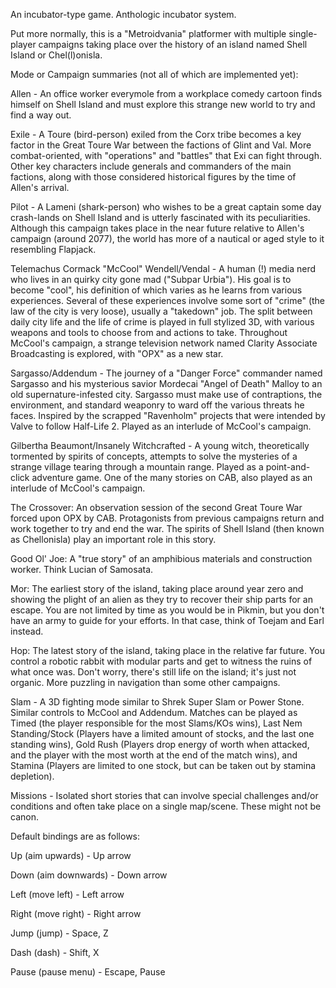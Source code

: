 An incubator-type game. Anthologic incubator system.

Put more normally, this is a "Metroidvania" platformer with multiple single-player campaigns taking place over the history of an island named Shell Island or Chel(l)onisla.

Mode or Campaign summaries (not all of which are implemented yet):

Allen - An office worker everymole from a workplace comedy cartoon finds himself on Shell Island and must explore this strange new world to try and find a way out.

Exile - A Toure (bird-person) exiled from the Corx tribe becomes a key factor in the Great Toure War between the factions of Glint and Val. More combat-oriented, with "operations" and "battles" that Exi can fight through. Other key characters include generals and commanders of the main factions, along with those considered historical figures by the time of Allen's arrival.

Pilot - A Lameni (shark-person) who wishes to be a great captain some day crash-lands on Shell Island and is utterly fascinated with its peculiarities. Although this campaign takes place in the near future relative to Allen's campaign (around 2077), the world has more of a nautical or aged style to it resembling Flapjack.

Telemachus Cormack "McCool" Wendell/Vendal - A human (!) media nerd who lives in an quirky city gone mad ("Subpar Urbia"). His goal is to become "cool", his definition of which varies as he learns from various experiences. Several of these experiences involve some sort of "crime" (the law of the city is very loose), usually a "takedown" job. The split between daily city life and the life of crime is played in full stylized 3D, with various weapons and tools to choose from and actions to take. Throughout McCool's campaign, a strange television network named Clarity Associate Broadcasting is explored, with "OPX" as a new star.

Sargasso/Addendum - The journey of a "Danger Force" commander named Sargasso and his mysterious savior Mordecai "Angel of Death" Malloy to an old supernature-infested city. Sargasso must make use of contraptions, the environment, and standard weaponry to ward off the various threats he faces. Inspired by the scrapped "Ravenholm" projects that were intended by Valve to follow Half-Life 2. Played as an interlude of McCool's campaign.

Gilbertha Beaumont/Insanely Witchcrafted - A young witch, theoretically tormented by spirits of concepts, attempts to solve the mysteries of a strange village tearing through a mountain range. Played as a point-and-click adventure game. One of the many stories on CAB, also played as an interlude of McCool's campaign.

The Crossover: An observation session of the second Great Toure War forced upon OPX by CAB. Protagonists from previous campaigns return and work together to try and end the war. The spirits of Shell Island (then known as Chellonisla) play an important role in this story.

Good Ol' Joe: A "true story" of an amphibious materials and construction worker. Think Lucian of Samosata.

Mor: The earliest story of the island, taking place around year zero and showing the plight of an alien as they try to recover their ship parts for an escape. You are not limited by time as you would be in Pikmin, but you don't have an army to guide for your efforts. In that case, think of Toejam and Earl instead.

Hop: The latest story of the island, taking place in the relative far future. You control a robotic rabbit with modular parts and get to witness the ruins of what once was. Don't worry, there's still life on the island; it's just not organic. More puzzling in navigation than some other campaigns.

Slam - A 3D fighting mode similar to Shrek Super Slam or Power Stone. Similar controls to McCool and Addendum. Matches can be played as Timed (the player responsible for the most Slams/KOs wins), Last Nem Standing/Stock (Players have a limited amount of stocks, and the last one standing wins), Gold Rush (Players drop energy of worth when attacked, and the player with the most worth at the end of the match wins), and Stamina (Players are limited to one stock, but can be taken out by stamina depletion).

Missions - Isolated short stories that can involve special challenges and/or conditions and often take place on a single map/scene. These might not be canon.



Default bindings are as follows:

Up (aim upwards) - Up arrow

Down (aim downwards) - Down arrow

Left (move left) - Left arrow

Right (move right) - Right arrow

Jump (jump) - Space, Z

Dash (dash) - Shift, X

Pause (pause menu) - Escape, Pause